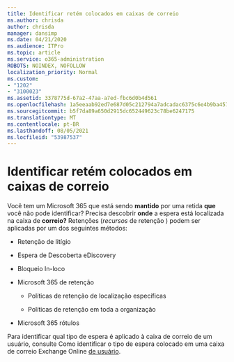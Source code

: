 ```yaml
---
title: Identificar retém colocados em caixas de correio
ms.author: chrisda
author: chrisda
manager: dansimp
ms.date: 04/21/2020
ms.audience: ITPro
ms.topic: article
ms.service: o365-administration
ROBOTS: NOINDEX, NOFOLLOW
localization_priority: Normal
ms.custom:
- "1202"
- "3100023"
ms.assetid: 3378775d-67a2-47aa-a7ed-fbc6d0b4d561
ms.openlocfilehash: 1a5eeaab92ed7e687d05c212794a7adcadac6375c6e4b9ba4578835d9a9b9ef5
ms.sourcegitcommit: b5f7da89a650d2915dc652449623c78be6247175
ms.translationtype: MT
ms.contentlocale: pt-BR
ms.lasthandoff: 08/05/2021
ms.locfileid: "53987537"
---
```

# <a name="identify-holds-placed-on-mailboxes"></a>Identificar retém colocados em caixas de correio

Você tem um Microsoft 365 que está sendo **mantido** por uma retida **que** você não pode identificar? Precisa descobrir **onde** a espera está localizada na caixa de **correio?** Retenções (*recursos* de retenção ) podem ser aplicadas por um dos seguintes métodos:
  
- Retenção de litígio

- Espera de Descoberta eDiscovery

- Bloqueio In-loco

- Microsoft 365 de retenção 

  - Políticas de retenção de localização específicas

  - Políticas de retenção em toda a organização

- Microsoft 365 rótulos

Para identificar qual tipo de espera é aplicado à caixa de correio de um usuário, consulte Como identificar o tipo de espera colocado em uma caixa de correio Exchange Online [de usuário](https://docs.microsoft.com/microsoft-365/compliance/identify-a-hold-on-an-exchange-online-mailbox).
